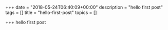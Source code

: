 +++
date = "2018-05-24T06:40:09+00:00"
description = "hello first post"
tags = []
title = "hello-first-post"
topics = []

+++
hello first post
